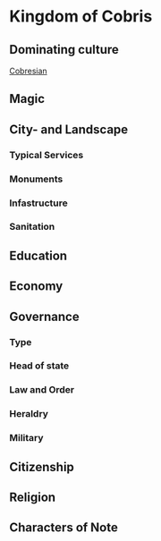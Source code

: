 # Kingdom of Cobris
> 


## Dominating culture
[Cobresian](../../../species/human/cultures/cobresian)

## Magic


## City- and Landscape


### Typical Services


### Monuments


### Infastructure


### Sanitation


## Education


## Economy


## Governance
### Type


### Head of state


### Law and Order


### Heraldry


### Military


## Citizenship


## Religion


## Characters of Note
